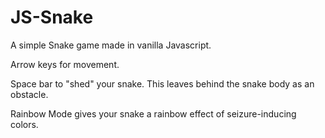 # JS-Snake
A simple Snake game made in vanilla Javascript.

Arrow keys for movement.

Space bar to "shed" your snake. This leaves behind the snake body as an obstacle.

Rainbow Mode gives your snake a rainbow effect of seizure-inducing colors.